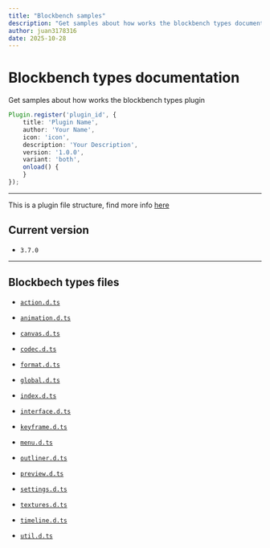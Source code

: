 ```yaml
---
title: "Blockbench samples"
description: "Get samples about how works the blockbench types documentation"
author: juan3178316
date: 2025-10-28
---
```


# Blockbench types documentation
Get samples about how works the blockbench types plugin

```typescript
Plugin.register('plugin_id', {
    title: 'Plugin Name',
    author: 'Your Name',
    icon: 'icon',
    description: 'Your Description',
    version: '1.0.0',
    variant: 'both',
    onload() {
    }
});
```

---

This is a plugin file structure, find more info [here](https://blockbench.net/wiki/docs/plugin/#plugin-file-structure)

## Current version
- `3.7.0`
---

## Blockbech types files

- [`action.d.ts`](types/action.md)

- [`animation.d.ts`](types/animation.md)

- [`canvas.d.ts`](types/canvas.md)

- [`codec.d.ts`](types/codec.md)

- [`format.d.ts`](types/format.md)

- [`global.d.ts`](types/global.md)

- [`index.d.ts`](types/index.md)

- [`interface.d.ts`](types/interface.md)

- [`keyframe.d.ts`](types/keyframe.md)

- [`menu.d.ts`](types/menu.md)

- [`outliner.d.ts`](types/outliner.md)

- [`preview.d.ts`](types/preview.md)

- [`settings.d.ts`](types/settings.md)

- [`textures.d.ts`](types/textures.md)

- [`timeline.d.ts`](types/timeline.md)

- [`util.d.ts`](types/util.md)